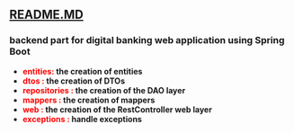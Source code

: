 <h2><u>README.MD</u></h2>
<h3>backend part for digital banking web application using Spring Boot  </h3>


<ul>
<li ><strong style="color: red">entities: </strong><strong>the creation of entities</strong></li>
<li ><strong style="color: red">dtos : </strong><strong>the creation of DTOs</strong></li>
<li ><strong style="color: red">repositories : </strong><strong>the creation of the DAO layer</strong></li>
<li ><strong style="color: red">mappers : </strong><strong>the creation of mappers </strong></li>
<li ><strong style="color: red">web : </strong><strong>the creation of the RestController web layer</strong></li>
<li ><strong style="color: red">exceptions : </strong><strong>handle exceptions</strong></li>

</ul>
